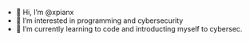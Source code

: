 - 👋 Hi, I’m @xpianx
- 👀 I’m interested in programming and cybersecurity  
- 🌱 I’m currently learning to code and introducting myself to cybersec. 

<!---
xpianx/xpianx is a ✨ special ✨ repository because its `README.md` (this file) appears on your GitHub profile.
You can click the Preview link to take a look at your changes.
--->
